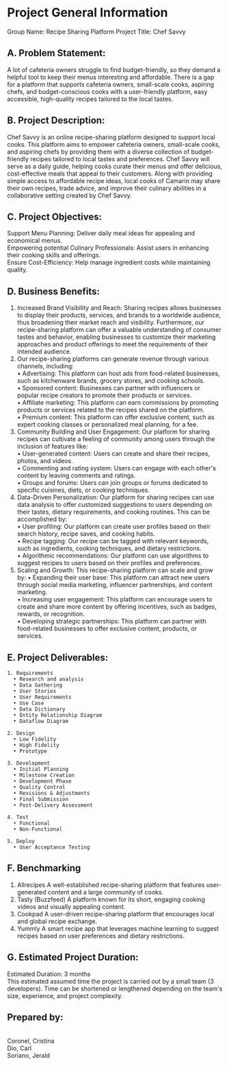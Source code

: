 # Project General Information

Group Name: Recipe Sharing Platform
Project Title: Chef Savvy

## A. Problem Statement:
A lot of cafeteria owners struggle to find budget-friendly, so they demand a helpful tool to keep their menus interesting and affordable. There is a gap for a platform that supports cafeteria owners, small-scale cooks, aspiring chefs, and budget-conscious cooks with a user-friendly platform, easy accessible, high-quality recipes tailored to the local tastes.

## B. Project Description:

Chef Savvy is an online recipe-sharing platform designed to support local cooks. This platform aims to empower cafeteria owners, small-scale cooks, and aspiring chefs by providing them with a diverse collection of budget-friendly recipes tailored to local tastes and preferences. Chef Savvy will serve as a daily guide, helping cooks curate their menus and offer delicious, cost-effective meals that appeal to their customers.
Along with providing simple access to affordable recipe ideas, local cooks of Camarin may share their own recipes, trade advice, and improve their culinary abilities in a collaborative setting created by Chef Savvy.

## C. Project Objectives:

Support Menu Planning: Deliver daily meal ideas for appealing and economical menus.
<br>
Empowering potential Culinary Professionals: Assist users in enhancing their cooking skills and offerings.
<br>
Ensure Cost-Efficiency: Help manage ingredient costs while maintaining quality.

## D. Business Benefits:
1. Increased Brand Visibility and Reach: Sharing recipes allows businesses to display their products, services, and brands to a worldwide audience, thus broadening their market reach and visibility. Furthermore, our recipe-sharing platform can offer a valuable understanding of consumer tastes and behavior, enabling businesses to customize their marketing approaches and product offerings to meet the requirements of their intended audience.
2. Our recipe-sharing platforms can generate revenue through various channels, including:\
   •	Advertising: This platform can host ads from food-related businesses, such as kitchenware brands, grocery stores, 
and cooking schools.\
   •	Sponsored content: Businesses can partner with influencers or popular recipe creators to promote their products or 
services.\
   •	Affiliate marketing: This platform can earn commissions by promoting products or services related to the recipes shared on the platform.\
   •	Premium content: This platform can offer exclusive content, such as expert cooking classes or personalized meal planning, for a fee.
3. Community Building and User Engagement: Our platform for sharing recipes can cultivate a feeling of community among users through the inclusion of features like:\
   •	User-generated content: Users can create and share their recipes, photos, and videos.\
   •	Commenting and rating system: Users can engage with each other's content by leaving comments and ratings.\
   •	Groups and forums: Users can join groups or forums dedicated to specific cuisines, diets, or cooking techniques.
4. Data-Driven Personalization: Our platform for sharing recipes can use data analysis to offer customized suggestions to users depending on their tastes, dietary requirements, and cooking routines. This can be accomplished by:\
   •	User profiling: Our platform can create user profiles based on their search history, recipe saves, and cooking habits.\
   •	Recipe tagging: Our recipe can be tagged with relevant keywords, such as ingredients, cooking techniques, and dietary restrictions.\
   •	Algorithmic recommendations: Our platform can use algorithms to suggest recipes to users based on their profiles and preferences.
5. Scaling and Growth: This recipe-sharing platform can scale and grow by:
   •	Expanding their user base: This platform can attract new users through social media marketing, influencer partnerships, and content marketing.\
   •	Increasing user engagement: This platform can encourage users to create and share more content by offering incentives, such as badges, rewards, or recognition.\
   •	Developing strategic partnerships: This platform can partner with food-related businesses to offer exclusive content, products, or services. 

## E. Project Deliverables:
    1. Requirements
      • Research and analysis
      • Data Gathering
      • User Stories
      • User Requirements
      • Use Case
      • Data Dictionary
      • Entity Relationship Diagram
      • Dataflow Diagram
    
    2. Design
      • Low Fidelity
      • High Fidelity
      • Prototype
    
    3. Development
      • Initial Planning
      • Milestone Creation 
      • Development Phase 
      • Quality Control 
      • Revisions & Adjustments
      • Final Submission
      • Post-Delivery Assessment

    4. Test
      • Functional
      • Non-Functional
    
    5. Deploy
      • User Acceptance Testing

## F. Benchmarking
  1. Allrecipes
     A well-established recipe-sharing platform that features user-generated content and a large community of cooks.
  2. Tasty (Buzzfeed)
     A platform known for its short, engaging cooking videos and visually appealing content.
  3. Cookpad
     A user-driven recipe-sharing platform that encourages local and global recipe exchange.
  4. Yummly
     A smart recipe app that leverages machine learning to suggest recipes based on user preferences and dietary restrictions.

## G. Estimated Project Duration:
Estimated Duration: 3 months
<br>
This estimated assumed time the project is carried out by a small team (3 developers). Time can be shortened or lengthened depending on the team's size, experience, and project complexity.

## Prepared by:
<br>
Coronel, Cristina 
<br>
Dio, Carl
<br>
Soriano, Jerald
